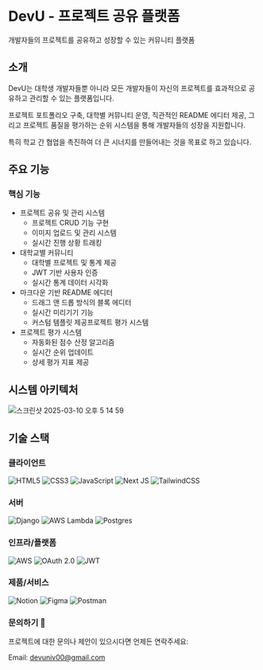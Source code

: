 # DevU - 프로젝트 공유 플랫폼

개발자들의 프로젝트를 공유하고 성장할 수 있는 커뮤니티 플랫폼



## 소개
DevU는 대학생 개발자들뿐 아니라 모든 개발자들이 자신의 프로젝트를 효과적으로 공유하고 관리할 수 있는 플랫폼입니다.

프로젝트 포트폴리오 구축, 대학별 커뮤니티 운영, 직관적인 README 에디터 제공, 그리고 프로젝트 품질을 평가하는 순위 시스템을 통해 개발자들의 성장을 지원합니다.

특히 학교 간 협업을 촉진하여 더 큰 시너지를 만들어내는 것을 목표로 하고 있습니다.



## 주요 기능
### 핵심 기능
- 프로젝트 공유 및 관리 시스템
  - 프로젝트 CRUD 기능 구현
  - 이미지 업로드 및 관리 시스템
  - 실시간 진행 상황 트래킹
- 대학교별 커뮤니티
  - 대학별 프로젝트 및 통계 제공
  - JWT 기반 사용자 인증
  - 실시간 통계 데이터 시각화
- 마크다운 기반 README 에디터
  - 드래그 앤 드롭 방식의 블록 에디터
  - 실시간 미리기기 기능
  - 커스텀 템플릿 제공프로젝트 평가 시스템
- 프로젝트 평가 시스템
  - 자동화된 점수 산정 알고리즘
  - 실시간 순위 업데이트
  - 상세 평가 지표 제공



## 시스템 아키텍처
![스크린샷 2025-03-10 오후 5 14 59](https://github.com/user-attachments/assets/1309f964-1c23-44a7-8d13-42b65643c200)



## 기술 스택
### 클라이언트
![HTML5](https://img.shields.io/badge/html5-%23E34F26.svg?style=for-the-badge&logo=html5&logoColor=white)
![CSS3](https://img.shields.io/badge/css3-%231572B6.svg?style=for-the-badge&logo=css3&logoColor=white)
![JavaScript](https://img.shields.io/badge/javascript-%23323330.svg?style=for-the-badge&logo=javascript&logoColor=%23F7DF1E)
![Next JS](https://img.shields.io/badge/Next-black?style=for-the-badge&logo=next.js&logoColor=white)
![TailwindCSS](https://img.shields.io/badge/tailwindcss-%2338B2AC.svg?style=for-the-badge&logo=tailwind-css&logoColor=white)


### 서버
![Django](https://img.shields.io/badge/django-%23092E20.svg?style=for-the-badge&logo=django&logoColor=white)
![AWS Lambda](https://img.shields.io/badge/AWS%20Lambda-FF9900?style=for-the-badge&logo=aws-lambda&logoColor=white)
![Postgres](https://img.shields.io/badge/postgres-%23316192.svg?style=for-the-badge&logo=postgresql&logoColor=white)


### 인프라/플랫폼
![AWS](https://img.shields.io/badge/AWS-%23FF9900.svg?style=for-the-badge&logo=amazon-aws&logoColor=white)
![OAuth 2.0](https://img.shields.io/badge/OAuth%202.0-31A8FF?style=for-the-badge&logo=oauth&logoColor=white)
![JWT](https://img.shields.io/badge/JWT-black?style=for-the-badge&logo=JSON%20web%20tokens)


### 제품/서비스
![Notion](https://img.shields.io/badge/Notion-%23000000.svg?style=for-the-badge&logo=notion&logoColor=white)
![Figma](https://img.shields.io/badge/figma-%23F24E1E.svg?style=for-the-badge&logo=figma&logoColor=white)
![Postman](https://img.shields.io/badge/Postman-FF6C37?style=for-the-badge&logo=postman&logoColor=white)




### 문의하기 📮
프로젝트에 대한 문의나 제안이 있으시다면 언제든 연락주세요:

Email: devuniv00@gmail.com
